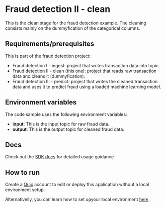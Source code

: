 # Fraud detection II - clean

This is the clean stage for the fraud detection example. The cleaning consists mainly on the dummyfication of the categorical columns.

## Requirements/prerequisites

This is part of the fraud detection project:

- Fraud detection I - ingest: project that writes transaction data into topic.
- Fraud detection II - clean (this one): project that reads raw transaction data and cleans it (dummyfication).
- Fraud detection III - predict: project that writes the cleaned transaction data and uses it to predict fraud using a loaded machine learning model. 

## Environment variables

The code sample uses the following environment variables:

- **input**: This is the input topic for raw fraud data.
- **output**: This is the output topic for cleaned fraud data.

## Docs

Check out the [SDK docs](https://quix.ai/docs/sdk/introduction.html) for detailed usage guidance

## How to run
Create a [Quix](https://portal.platform.quix.ai/self-sign-up?xlink=github) account to edit or deploy this application without a local environment setup.

Alternativelly, you can learn how to set upyour local environment [here](/python/local-development).


